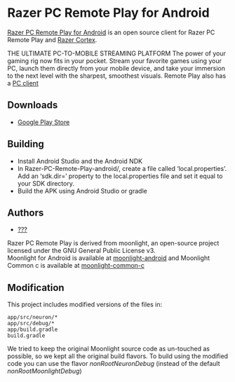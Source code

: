 # Razer PC Remote Play for Android 
 
[Razer PC Remote Play for Android](https://www.razer.com/remote-play-mobile-client) is an open source client for Razer PC Remote Play and [Razer Cortex](https://www.razer.com/cortex). 
 
THE ULTIMATE PC-TO-MOBILE STREAMING PLATFORM 
The power of your gaming rig now fits in your pocket. Stream your favorite games using your PC, launch them directly from your mobile device, and take your immersion to the next level with the sharpest, smoothest visuals. 
Remote Play also has a [PC client](https://www.razer.com/cortex) 
 
## Downloads 
* [Google Play Store](https://play.google.com/store/apps/details?id=com.razer.neuron) 
 
## Building 
* Install Android Studio and the Android NDK 
* In Razer-PC-Remote-Play-android/, create a file called ‘local.properties’. Add an ‘sdk.dir=’ property to the local.properties file and set it equal to your SDK directory. 
* Build the APK using Android Studio or gradle 
 
## Authors 
* [???](???)  
 
Razer PC Remote Play is derived from moonlight, an open-source project licensed under the GNU General Public License v3.  
Moonlight for Android is available at [moonlight-android](https://github.com/moonlight-stream/moonlight-android) and Moonlight Common c is available at [moonlight-common-c](https://github.com/moonlight-stream/moonlight-common-c) 
 
## Modification 
This project includes modified versions of the files in: 
``` 
app/src/neuron/* 
app/src/debug/* 
app/build.gradle 
build.gradle 
``` 
We tried to keep the original Moonlight source code as un-touched as possible, so we kept all the original build flavors. To build using the modified code you can use the flavor _nonRootNeuronDebug_ (instead of the default _nonRootMoonlightDebug_) 
 
